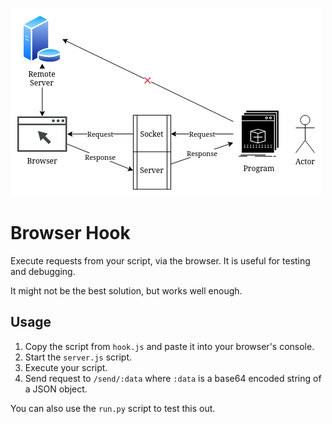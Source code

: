 ![chart](./chart.png)

# Browser Hook

Execute requests from your script, via the browser. It is useful for testing and debugging.

It might not be the best solution, but works well enough.

## Usage

1. Copy the script from `hook.js` and paste it into your browser's console.
2. Start the `server.js` script.
3. Execute your script.
4. Send request to `/send/:data` where `:data` is a base64 encoded string of a JSON object.

You can also use the `run.py` script to test this out.
